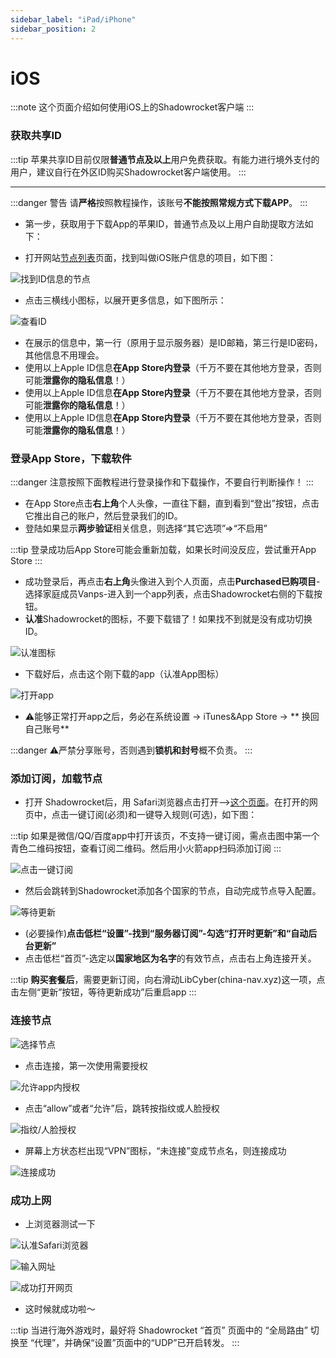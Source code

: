 ```yaml
---
sidebar_label: "iPad/iPhone"
sidebar_position: 2
---
```

# iOS

:::note
这个页面介绍如何使用iOS上的Shadowrocket客户端
:::

### 获取共享ID
:::tip
苹果共享ID目前仅限**普通节点及以上**用户免费获取。有能力进行境外支付的用户，建议自行在外区ID购买Shadowrocket客户端使用。
:::

---

:::danger 警告
请**严格**按照教程操作，该账号**不能按照常规方式下载APP**。
:::

- 第一步，获取用于下载App的苹果ID，普通节点及以上用户自助提取方法如下：

- 打开网站[节点列表](https://panel.libcyber.xyz/nodeList)页面，找到叫做iOS账户信息的项目，如下图：

![找到ID信息的节点][find-id-info]

- 点击三横线小图标，以展开更多信息，如下图所示：

![查看ID][view-ios-id]

- 在展示的信息中，第一行（原用于显示服务器）是ID邮箱，第三行是ID密码，其他信息不用理会。
- 使用以上Apple ID信息**在App Store内登录**（千万不要在其他地方登录，否则可能**泄露你的隐私信息**！）
- 使用以上Apple ID信息**在App Store内登录**（千万不要在其他地方登录，否则可能**泄露你的隐私信息**！）
- 使用以上Apple ID信息**在App Store内登录**（千万不要在其他地方登录，否则可能**泄露你的隐私信息**！）

### 登录App Store，下载软件
:::danger
注意按照下面教程进行登录操作和下载操作，不要自行判断操作！
:::

- 在App Store点击**右上角**个人头像，一直往下翻，直到看到“登出”按钮，点击它推出自己的账户，然后登录我们的ID。
- 登陆如果显示**两步验证**相关信息，则选择“其它选项”=>“不启用”

:::tip
登录成功后App Store可能会重新加载，如果长时间没反应，尝试重开App Store
:::

- 成功登录后，再点击**右上角**头像进入到个人页面，点击**Purchased已购项目**-选择家庭成员Vanps-进入到一个app列表，点击Shadowrocket右侧的下载按钮。
- **认准**Shadowrocket的图标，不要下载错了！如果找不到就是没有成功切换ID。

![认准图标][app-icon]

- 下载好后，点击这个刚下载的app（认准App图标）

![打开app][open-app]

- ⚠️能够正常打开app之后，务必在系统设置 -> iTunes&App Store -> ** 换回自己账号**

:::danger
⚠️严禁分享账号，否则遇到**锁机和封号**概不负责。
:::

### 添加订阅，加载节点
- 打开 Shadowrocket后，用 Safari浏览器点击打开-->[这个页面](https://panel.libcyber.xyz/nodeList)。在打开的网页中，点击一键订阅(必须)和一键导入规则(可选)，如下图：

:::tip
如果是微信/QQ/百度app中打开该页，不支持一键订阅，需点击图中第一个青色二维码按钮，查看订阅二维码。然后用小火箭app扫码添加订阅
:::



![点击一键订阅][one-click-sub]

- 然后会跳转到Shadowrocket添加各个国家的节点，自动完成节点导入配置。

![等待更新][updating]

- (必要操作)**点击低栏“设置”-找到“服务器订阅”-勾选“打开时更新”和“自动后台更新”**
- 点击低栏“首页”-选定以**国家地区为名字**的有效节点，点击右上角连接开关。

:::tip
**购买套餐后**，需要更新订阅，向右滑动LibCyber(china-nav.xyz)这一项，点击左侧“更新”按钮，等待更新成功”后重启app
:::

### 连接节点
![选择节点][select-node]

- 点击连接，第一次使用需要授权

![允许app内授权][authorize-in-app]

- 点击“allow”或者“允许”后，跳转按指纹或人脸授权

![指纹/人脸授权][authorize-in-setting]

- 屏幕上方状态栏出现“VPN”图标，“未连接”变成节点名，则连接成功

![连接成功][connect-success]

### 成功上网
- 上浏览器测试一下

![认准Safari浏览器][open-safari]

![输入网址][enter-url]

![成功打开网页][success]

- 这时候就成功啦～

:::tip
当进行海外游戏时，最好将 Shadowrocket “首页” 页面中的 “全局路由” 切换至 “代理”，并确保“设置”页面中的“UDP”已开启转发。
:::





[find-id-info]: https://cdn.jsdelivr.net/gh/LibCyber/docs-cdn@v1.0.0/assets/shadow-ios/find-id-info.jpg "找到ID信息的节点"
[view-ios-id]: https://cdn.jsdelivr.net/gh/LibCyber/docs-cdn@v1.0.0/assets/shadow-ios/view-ios-id.jpg "查看ID"
[app-icon]: https://cdn.jsdelivr.net/gh/LibCyber/docs-cdn@v1.0.0/assets/shadow-ios/app-icon.jpg "认准图标"
[open-app]: https://cdn.jsdelivr.net/gh/LibCyber/docs-cdn@v1.0.0/assets/shadow-ios/open-app.jpg "打开app"
[one-click-sub]: https://cdn.jsdelivr.net/gh/LibCyber/docs-cdn@v1.0.0/assets/shadow-ios/one-click-sub.jpg "一键订阅"
[updating]: https://cdn.jsdelivr.net/gh/LibCyber/docs-cdn@v1.0.0/assets/shadow-ios/updating.jpg "更新中"
[select-node]: https://cdn.jsdelivr.net/gh/LibCyber/docs-cdn@v1.0.0/assets/shadow-ios/select-node.jpg "选择节点"
[authorize-in-app]: https://cdn.jsdelivr.net/gh/LibCyber/docs-cdn@v1.0.0/assets/shadow-ios/authorize-in-app.jpg "app内授权"
[authorize-in-setting]: https://cdn.jsdelivr.net/gh/LibCyber/docs-cdn@v1.0.0/assets/shadow-ios/authorize-in-setting.jpg "指纹/人脸授权"
[connect-success]: https://cdn.jsdelivr.net/gh/LibCyber/docs-cdn@v1.0.0/assets/shadow-ios/connect-success.jpg "连接成功"
[open-safari]: https://cdn.jsdelivr.net/gh/LibCyber/docs-cdn@v1.0.0/assets/shadow-ios/open-safari.jpg "认准Safari浏览器"
[enter-url]:https://cdn.jsdelivr.net/gh/LibCyber/docs-cdn@v1.0.0/assets/shadow-ios/enter-url.jpg "输入网址"
[success]: https://cdn.jsdelivr.net/gh/LibCyber/docs-cdn@v1.0.0/assets/shadow-ios/success.jpg "成功打开网页"
